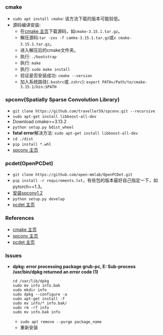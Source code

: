 ### cmake
* `sudo apt install cmake`: 该方法下载的版本可能较低。
* 源码编译安装: 
    * 在[cmake 主页](https://cmake.org/files)下载源码，如`cmake-3.15.1.tar.gz`。
    * 解压源码:`tar -zxv -f camke-3.15.1.tar.gz`或`x cmake-3.15.1.tar.gz`。
    * 进入解压后的cmake文件夹。
    * 执行: `./bootstrap`
    * 执行: `make`
    * 执行: `sudo make install`
    * 验证是否安装成功: `cmake --version`
    * 加入系统路径(`.bashrc`或`.zshrc`): `export PATH=/Path/to/cmake-3.15.1/bin:$PATH`
    
### spconv(Spatially Sparse Convolution Library)
* `git clone https://github.com/traveller59/spconv.git --recursive`
* `sudo apt-get install libboost-all-dev`
* Download cmake>=3.13.2
* `python setup.py bdist_wheel`
* **fatal error**解决方法: `sudo apt-get install libboost-all-dev`
* `cd ./dist`
* `pip install *.whl`
* [spconv 主页](https://github.com/traveller59/spconv)

### pcdet(OpenPCDet)
* `git clone https://github.com/open-mmlab/OpenPCDet.git`
* `pip install -r requirements.txt`，有些包的版本最好自己指定一下，如pytorch==1.3。
* [安装spconv1.2](https://github.com/xjtu-www/zsh_tmux_vim_config/blob/main/other_install.md#spconvspatially-sparse-convolution-library)
* `python setup.py develop`
* [pcdet 主页](https://github.com/open-mmlab/OpenPCDet)
### References
* [cmake 主页](https://cmake.org/files)
* [spconv 主页](https://github.com/traveller59/spconv)
* [pcdet 主页](https://github.com/open-mmlab/OpenPCDet)
### Issues
* **dpkg: error processing package grub-pc, E: Sub-process /usr/bin/dpkg returned an error code (1)**
  ```
  cd /var/lib/dpkg
  sudo mv info info.bak
  sudo mkdir info
  sudo dpkg --configure -a
  sudo apt-get install -f
  sudo mv info/* info.bak/
  sudo rm -rf info
  sudo mv info.bak info
  ```
  * `sudo apt remove --purge package_name`
  * 重新安装
